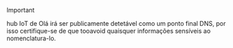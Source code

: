 > [!IMPORTANT]
> hub IoT de Olá irá ser publicamente detetável como um ponto final DNS, por isso certifique-se de que tooavoid quaisquer informações sensíveis ao nomenclatura-lo.
>
